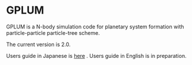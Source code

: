 # GPLUM
GPLUM is a N-body simulation code for planetary system formation with particle-particle particle-tree scheme.

The current version is 2.0.

Users guide in Japanese is [here](/doc/UsersGuide_japanese.pdf) .
Users guide in English is in preparation.
